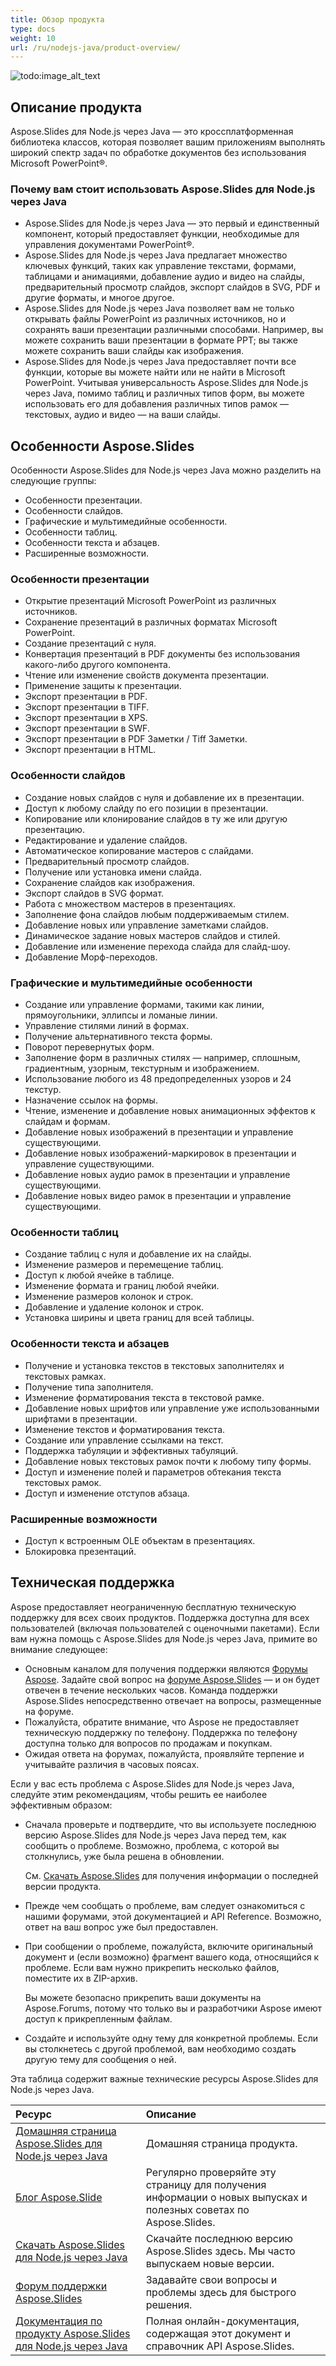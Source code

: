 ```yaml
---
title: Обзор продукта
type: docs
weight: 10
url: /ru/nodejs-java/product-overview/
---
```


![todo:image_alt_text](aspose_slides-for-nodejs-via-java.png)

## **Описание продукта**
Aspose.Slides для Node.js через Java — это кроссплатформенная библиотека классов, которая позволяет вашим приложениям выполнять широкий спектр задач по обработке документов без использования Microsoft PowerPoint®.

### Почему вам стоит использовать Aspose.Slides для Node.js через Java

- Aspose.Slides для Node.js через Java — это первый и единственный компонент, который предоставляет функции, необходимые для управления документами PowerPoint®. 
- Aspose.Slides для Node.js через Java предлагает множество ключевых функций, таких как управление текстами, формами, таблицами и анимациями, добавление аудио и видео на слайды, предварительный просмотр слайдов, экспорт слайдов в SVG, PDF и другие форматы, и многое другое. 
- Aspose.Slides для Node.js через Java позволяет вам не только открывать файлы PowerPoint из различных источников, но и сохранять ваши презентации различными способами. Например, вы можете сохранить ваши презентации в формате PPT; вы также можете сохранить ваши слайды как изображения. 
- Aspose.Slides для Node.js через Java предоставляет почти все функции, которые вы можете найти или не найти в Microsoft PowerPoint. Учитывая универсальность Aspose.Slides для Node.js через Java, помимо таблиц и различных типов форм, вы можете использовать его для добавления различных типов рамок — текстовых, аудио и видео — на ваши слайды. 

## **Особенности Aspose.Slides**

Особенности Aspose.Slides для Node.js через Java можно разделить на следующие группы:

- Особенности презентации.
- Особенности слайдов.
- Графические и мультимедийные особенности.
- Особенности таблиц.
- Особенности текста и абзацев.
- Расширенные возможности.

### **Особенности презентации**

- Открытие презентаций Microsoft PowerPoint из различных источников.
- Сохранение презентаций в различных форматах Microsoft PowerPoint.
- Создание презентаций с нуля.
- Конвертация презентаций в PDF документы без использования какого-либо другого компонента.
- Чтение или изменение свойств документа презентации.
- Применение защиты к презентации.
- Экспорт презентации в PDF.
- Экспорт презентации в TIFF.
- Экспорт презентации в XPS.
- Экспорт презентации в SWF.
- Экспорт презентации в PDF Заметки / Tiff Заметки.
- Экспорт презентации в HTML.

### **Особенности слайдов**

- Создание новых слайдов с нуля и добавление их в презентации.
- Доступ к любому слайду по его позиции в презентации.
- Копирование или клонирование слайдов в ту же или другую презентацию.
- Редактирование и удаление слайдов.
- Автоматическое копирование мастеров с слайдами.
- Предварительный просмотр слайдов.
- Получение или установка имени слайда.
- Сохранение слайдов как изображения.
- Экспорт слайдов в SVG формат.
- Работа с множеством мастеров в презентациях.
- Заполнение фона слайдов любым поддерживаемым стилем.
- Добавление новых или управление заметками слайдов.
- Динамическое задание новых мастеров слайдов и стилей.
- Добавление или изменение перехода слайда для слайд-шоу.
- Добавление Морф-переходов.

### **Графические и мультимедийные особенности**

- Создание или управление формами, такими как линии, прямоугольники, эллипсы и ломаные линии.
- Управление стилями линий в формах.
- Получение альтернативного текста формы.
- Поворот перевернутых форм.
- Заполнение форм в различных стилях — например, сплошным, градиентным, узорным, текстурным и изображением.
- Использование любого из 48 предопределенных узоров и 24 текстур.
- Назначение ссылок на формы.
- Чтение, изменение и добавление новых анимационных эффектов к слайдам и формам.
- Добавление новых изображений в презентации и управление существующими.
- Добавление новых изображений-маркировок в презентации и управление существующими.
- Добавление новых аудио рамок в презентации и управление существующими.
- Добавление новых видео рамок в презентации и управление существующими.

### **Особенности таблиц**

- Создание таблиц с нуля и добавление их на слайды.
- Изменение размеров и перемещение таблиц.
- Доступ к любой ячейке в таблице.
- Изменение формата и границ любой ячейки.
- Изменение размеров колонок и строк.
- Добавление и удаление колонок и строк.
- Установка ширины и цвета границ для всей таблицы.

### **Особенности текста и абзацев**

- Получение и установка текстов в текстовых заполнителях и текстовых рамках.
- Получение типа заполнителя.
- Изменение форматирования текста в текстовой рамке.
- Добавление новых шрифтов или управление уже использованными шрифтами в презентации.
- Изменение текстов и форматирования текста.
- Создание или управление ссылками на текст.
- Поддержка табуляции и эффективных табуляций.
- Добавление новых текстовых рамок почти к любому типу формы.
- Доступ и изменение полей и параметров обтекания текста текстовых рамок.
- Доступ и изменение отступов абзаца.

### **Расширенные возможности**

- Доступ к встроенным OLE объектам в презентациях.
- Блокировка презентаций.

## **Техническая поддержка**

Aspose предоставляет неограниченную бесплатную техническую поддержку для всех своих продуктов. Поддержка доступна для всех пользователей (включая пользователей с оценочными пакетами). Если вам нужна помощь с Aspose.Slides для Node.js через Java, примите во внимание следующее:

- Основным каналом для получения поддержки являются [Форумы Aspose](https://forum.aspose.com/). Задайте свой вопрос на [форуме Aspose.Slides](https://forum.aspose.com/c/slides/11) — и он будет отвечен в течение нескольких часов. Команда поддержки Aspose.Slides непосредственно отвечает на вопросы, размещенные на форуме.
- Пожалуйста, обратите внимание, что Aspose не предоставляет техническую поддержку по телефону. Поддержка по телефону доступна только для вопросов по продажам и покупкам.
- Ожидая ответа на форумах, пожалуйста, проявляйте терпение и учитывайте различия в часовых поясах.

Если у вас есть проблема с Aspose.Slides для Node.js через Java, следуйте этим рекомендациям, чтобы решить ее наиболее эффективным образом:

- Сначала проверьте и подтвердите, что вы используете последнюю версию Aspose.Slides для Node.js через Java перед тем, как сообщить о проблеме. Возможно, проблема, с которой вы столкнулись, уже была решена в обновлении.  

  См. [Скачать Aspose.Slides](https://releases.aspose.com/slides/nodejs-java/) для получения информации о последней версии продукта.

- Прежде чем сообщать о проблеме, вам следует ознакомиться с нашими форумами, этой документацией и API Reference. Возможно, ответ на ваш вопрос уже был предоставлен. 

- При сообщении о проблеме, пожалуйста, включите оригинальный документ и (если возможно) фрагмент вашего кода, относящийся к проблеме. Если вам нужно прикрепить несколько файлов, поместите их в ZIP-архив. 

  Вы можете безопасно прикрепить ваши документы на Aspose.Forums, потому что только вы и разработчики Aspose имеют доступ к прикрепленным файлам.

- Создайте и используйте одну тему для конкретной проблемы. Если вы столкнетесь с другой проблемой, вам необходимо создать другую тему для сообщения о ней. 

Эта таблица содержит важные технические ресурсы Aspose.Slides для Node.js через Java.

|**Ресурс**|**Описание**|
| :- | :- |
|[Домашняя страница Aspose.Slides для Node.js через Java](https://products.aspose.com/slides/nodejs-java/)|Домашняя страница продукта.|
|[Блог Aspose.Slide](https://blog.aspose.com/category/slides/)|Регулярно проверяйте эту страницу для получения информации о новых выпусках и полезных советах по Aspose.Slides.|
|[Скачать Aspose.Slides для Node.js через Java](https://releases.aspose.com/slides/nodejs-java/)|Скачайте последнюю версию Aspose.Slides здесь. Мы часто выпускаем новые версии.|
|[Форум поддержки Aspose.Slides](https://forum.aspose.com/c/slides/11)|Задавайте свои вопросы и проблемы здесь для быстрого решения.|
|[Документация по продукту Aspose.Slides для Node.js через Java](/slides/ru/nodejs-java/)|Полная онлайн-документация, содержащая этот документ и справочник API Aspose.Slides.|